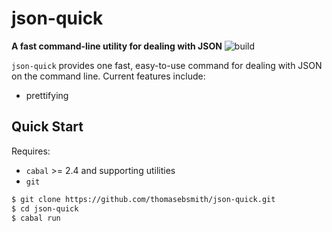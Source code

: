 # json-quick
**A fast command-line utility for dealing with JSON**
![build](https://github.com/thomasebsmith/json-quick/workflows/build/badge.svg)

`json-quick` provides one fast, easy-to-use command for dealing with JSON
on the command line. Current features include:
 - prettifying

## Quick Start
Requires:
 - `cabal` >= 2.4 and supporting utilities
 - `git`

```sh
$ git clone https://github.com/thomasebsmith/json-quick.git
$ cd json-quick
$ cabal run
```
